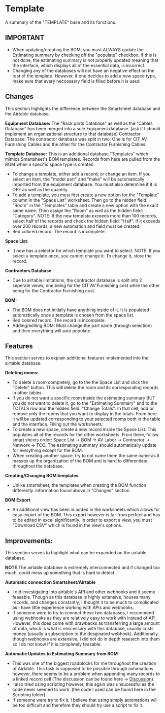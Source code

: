# Template
A summary of the "TEMPLATE" base and its functions.

## IMPORTANT
- When updating/creating the BOM, you must ALWAYS update the Estimating summary by checking off the "populate" checkbox. If this is not done, the estimating summary is not properly updated meaning that the interface, which displays all of the essential data, is incorrect.
- Changing any of the databases will not have an negative effect on the rest of the template. However, if one decides to add a new space type, make sure that every neccessary field is filled before it is used.

## Changes
This section highlights the difference between the Smartsheet database and the Airtable database.

**Equipment Database:**
The "Rack parts Database" as well as the "Cables Database" has been merged into a sole Equipment database. (ask if I should implement an organizational structure to that database)
Contractor Database:
The contractor database was split in two. One is for CIT AV Furnishing Cables and the other for the Contractor Furnishing Cables. 

**Template Database:** 
This is an additional database "Templates" which mimics Smartsheet's BOM templates. Records from here are pulled from the BOM when a specific space type is created. 
- To change a template, either add a record, or change an item. If you select an item, the "model part" and "make" will be automatically imported from the equipment database. You must also determine if it is OFE as well as the quantity.
- To add a template, you must first create a new option for the "Template" column in the "Space List" worksheet. Then go to the hidden field:  "Room" in the "Templates" table and create a new option with the exact same name. Then assign the "Room" as well as the hidden field:  "Category". NOTE: If the new template exceeds more than 100 records, select half of the records and check the hidden field: "Half". If it exceeds over 200 records, a new automation and field must be created.
- Red colored record: The record is incomplete.
  
**Space List:**
- It now has a selector for which template you want to select. NOTE: If you select a template once, you cannot change it. To change it, store the record.

**Contractors Database**
- Due to airtable limitations, the contractor database is split into 2 seperate views, one being for the CIT AV Furnishing cost while the other being for the Contractor Furnishing cost.

**BOM:**
- The BOM does not initially have anything inside of it. It is populated automatically once a template is chosen from the space list.
- Red colored record: The record is incomplete.
- Adding/editing BOM: Must change the part name (through selection) and then everything will auto populate. 

## Features
This section serves to explain additional features implemented into the airtable database.


**Deleting rooms:** 
- To delete a room completely, go to the the Space List and click the "Delete" button. This will delete the room and its corresponding records in other tables.
- If you do not want a specific room inside the estimating summary BUT you do not want to delete it, go to the "Estimating Summary" and to the TOTALS row and the hidden field: "Change Totals". In that cell, add or remove only the rooms that you want to display in the totals. From here it will be updated corresponding to your selected rooms both in the table and the interface.
Filling out the worksheets:
- To create a new space, create a new record inside the Space List. This populates all of the records for the other worksheets. From there, follow smart sheets order: Space List -> BOM -> AV Labor -> Contractor -> Network -> TCO. The estimating summary should automatically update for everything except for the BOM.
- When creating another space, try to not name them the same name as it messes up the organization of the BOM and is hard to differentiate throughout the database.

**Creating/Changing BOM templates**
- Unlike smartsheet, the templates when creating the BOM function differently. Information found above in "Changes" section.

**BOM Export**
- An additional view has been in added in the worksheets which allows for easy export of the BOM. This export however is far from perfect and has to be edited in excel significantly. In order to export a view, you must "Download CSV" which is found in the view's options.

## Improvements:
This section serves to highlight what can be expanded on the airtable database.

**NOTE**
The airtable database is extremely interconnected and if changed too much, could mess up something that is hard to detect.

**Automatic connection Smartsheet/Airtable**
- I did investigating into airtable's API and other webhooks and it seems feasable. Though as this database is highly extensive, houses many records, and changes constantly, I thought it to be much to complicated as I have little experience working with APIs and webhooks.
- If someone were to try to connect these two databases, I recommend using webhooks as they are relatively easy to work with instead of API. However, this does come with drawbacks as transferring a large amount of data, which is what is neccessary with this database, usually costs money (usually a subscription to the desginated webhook). Additionally, though webhooks are extensive, I did not do in depth research into them so I do not know if it is completely feasable.

**Automatic Updates to Estimating Summary from BOM**
- This was one of the biggest roadblocks for me throughout the creation of Airtable. This task is supposed to be possible through automations: however, there seems to be a problem when appending many records to a linked record cell (The discussion can be found here -> [Discussion](https://community.airtable.com/t5/automations/linking-several-records-to-a-single-record-in-another-table/td-p/156226)).
- I also tried using scripting however, this again was unsucessful as the code never seemed to work. (the code I used can be found here in the Scripting folder)
- If someone were try to fix it, I believe that using simply automations will be too difficult and therefore they should try use a script to fix it.
